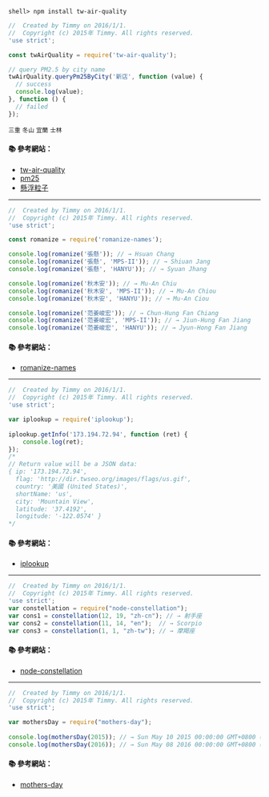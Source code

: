 ```
shell> npm install tw-air-quality
```

```js
//  Created by Timmy on 2016/1/1.
//  Copyright (c) 2015年 Timmy. All rights reserved.
'use strict';

const twAirQuality = require('tw-air-quality');

// query PM2.5 by city name 
twAirQuality.queryPm25ByCity('新店', function (value) {
  // success 
  console.log(value);
}, function () {
  // failed 
});

```

`三重`
`冬山`
`宜蘭`
`士林`

#### :books: 參考網站：
- [tw-air-quality](https://www.npmjs.com/package/tw-air-quality)
- [pm25](http://taqm.epa.gov.tw/pm25/tw/default.aspx)
- [懸浮粒子](https://zh.wikipedia.org/wiki/%E6%87%B8%E6%B5%AE%E7%B2%92%E5%AD%90)

---

```js
//  Created by Timmy on 2016/1/1.
//  Copyright (c) 2015年 Timmy. All rights reserved.
'use strict';

const romanize = require('romanize-names');

console.log(romanize('張懸')); // → Hsuan Chang
console.log(romanize('張懸', 'MPS-II')); // → Shiuan Jang
console.log(romanize('張懸', 'HANYU')); // → Syuan Jhang

console.log(romanize('秋木安')); // → Mu-An Chiu
console.log(romanize('秋木安', 'MPS-II')); // → Mu-An Chiou
console.log(romanize('秋木安', 'HANYU')); // → Mu-An Ciou

console.log(romanize('范姜峻宏')); // → Chun-Hung Fan Chiang
console.log(romanize('范姜峻宏', 'MPS-II')); // → Jiun-Hung Fan Jiang
console.log(romanize('范姜峻宏', 'HANYU')); // → Jyun-Hong Fan Jiang

```

#### :books: 參考網站：
- [romanize-names](https://www.npmjs.com/package/romanize-names)

---

```js
//  Created by Timmy on 2016/1/1.
//  Copyright (c) 2015年 Timmy. All rights reserved.
'use strict';

var iplookup = require('iplookup');
 
iplookup.getInfo('173.194.72.94', function (ret) {
    console.log(ret);
});
/*
// Return value will be a JSON data:
{ ip: '173.194.72.94',
  flag: 'http://dir.twseo.org/images/flags/us.gif',
  country: '美國 (United States)',
  shortName: 'us',
  city: 'Mountain View',
  latitude: '37.4192',
  longitude: '-122.0574' }
*/

```

#### :books: 參考網站：
- [iplookup](https://www.npmjs.com/package/iplookup)

---

```js
//  Created by Timmy on 2016/1/1.
//  Copyright (c) 2015年 Timmy. All rights reserved.
'use strict';
var constellation = require("node-constellation");
var cons1 = constellation(12, 19, "zh-cn"); // → 射手座
var cons2 = constellation(11, 14, "en");  // → Scorpio
var cons3 = constellation(1, 1, "zh-tw"); // → 摩羯座
```

#### :books: 參考網站：
- [node-constellation](https://www.npmjs.com/package/node-constellation)

---

```js
//  Created by Timmy on 2016/1/1.
//  Copyright (c) 2015年 Timmy. All rights reserved.
'use strict';

var mothersDay = require("mothers-day");
 
console.log(mothersDay(2015)); // → Sun May 10 2015 00:00:00 GMT+0800 (CST)
console.log(mothersDay(2016)); // → Sun May 08 2016 00:00:00 GMT+0800 (CST)

```

#### :books: 參考網站：
- [mothers-day](https://www.npmjs.com/package/mothers-day)

